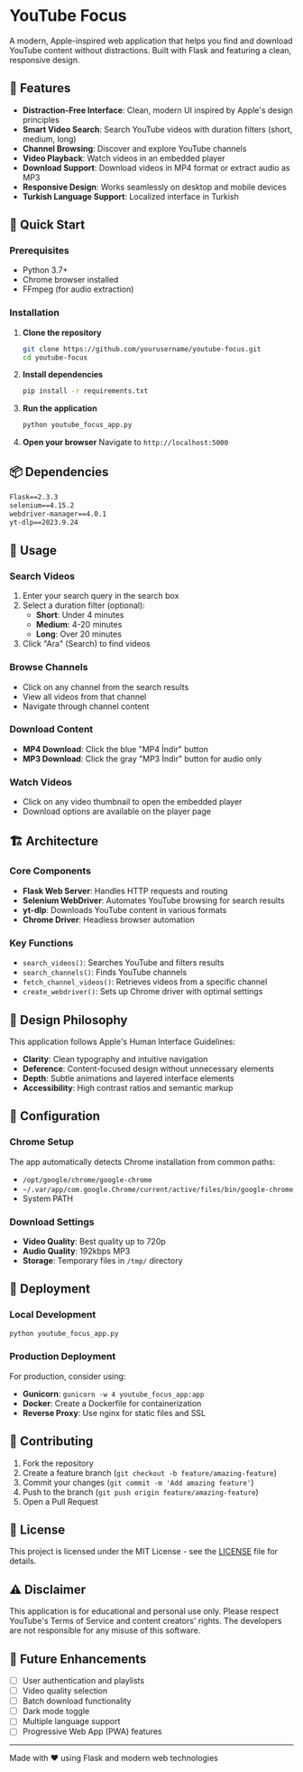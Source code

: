# YouTube Focus

A modern, Apple-inspired web application that helps you find and download YouTube content without distractions. Built with Flask and featuring a clean, responsive design.

## 🌟 Features

- **Distraction-Free Interface**: Clean, modern UI inspired by Apple's design principles
- **Smart Video Search**: Search YouTube videos with duration filters (short, medium, long)
- **Channel Browsing**: Discover and explore YouTube channels
- **Video Playback**: Watch videos in an embedded player
- **Download Support**: Download videos in MP4 format or extract audio as MP3
- **Responsive Design**: Works seamlessly on desktop and mobile devices
- **Turkish Language Support**: Localized interface in Turkish

## 🚀 Quick Start

### Prerequisites

- Python 3.7+
- Chrome browser installed
- FFmpeg (for audio extraction)

### Installation

1. **Clone the repository**
   ```bash
   git clone https://github.com/yourusername/youtube-focus.git
   cd youtube-focus
   ```

2. **Install dependencies**
   ```bash
   pip install -r requirements.txt
   ```

3. **Run the application**
   ```bash
   python youtube_focus_app.py
   ```

4. **Open your browser**
   Navigate to `http://localhost:5000`

## 📦 Dependencies

```txt
Flask==2.3.3
selenium==4.15.2
webdriver-manager==4.0.1
yt-dlp==2023.9.24
```

## 🎯 Usage

### Search Videos
1. Enter your search query in the search box
2. Select a duration filter (optional):
   - **Short**: Under 4 minutes
   - **Medium**: 4-20 minutes  
   - **Long**: Over 20 minutes
3. Click "Ara" (Search) to find videos

### Browse Channels
- Click on any channel from the search results
- View all videos from that channel
- Navigate through channel content

### Download Content
- **MP4 Download**: Click the blue "MP4 İndir" button
- **MP3 Download**: Click the gray "MP3 İndir" button for audio only

### Watch Videos
- Click on any video thumbnail to open the embedded player
- Download options are available on the player page

## 🏗️ Architecture

### Core Components

- **Flask Web Server**: Handles HTTP requests and routing
- **Selenium WebDriver**: Automates YouTube browsing for search results
- **yt-dlp**: Downloads YouTube content in various formats
- **Chrome Driver**: Headless browser automation

### Key Functions

- `search_videos()`: Searches YouTube and filters results
- `search_channels()`: Finds YouTube channels
- `fetch_channel_videos()`: Retrieves videos from a specific channel
- `create_webdriver()`: Sets up Chrome driver with optimal settings

## 🎨 Design Philosophy

This application follows Apple's Human Interface Guidelines:

- **Clarity**: Clean typography and intuitive navigation
- **Deference**: Content-focused design without unnecessary elements
- **Depth**: Subtle animations and layered interface elements
- **Accessibility**: High contrast ratios and semantic markup

## 🔧 Configuration

### Chrome Setup
The app automatically detects Chrome installation from common paths:
- `/opt/google/chrome/google-chrome`
- `~/.var/app/com.google.Chrome/current/active/files/bin/google-chrome`
- System PATH

### Download Settings
- **Video Quality**: Best quality up to 720p
- **Audio Quality**: 192kbps MP3
- **Storage**: Temporary files in `/tmp/` directory

## 🚀 Deployment

### Local Development
```bash
python youtube_focus_app.py
```

### Production Deployment
For production, consider using:
- **Gunicorn**: `gunicorn -w 4 youtube_focus_app:app`
- **Docker**: Create a Dockerfile for containerization
- **Reverse Proxy**: Use nginx for static files and SSL

## 🤝 Contributing

1. Fork the repository
2. Create a feature branch (`git checkout -b feature/amazing-feature`)
3. Commit your changes (`git commit -m 'Add amazing feature'`)
4. Push to the branch (`git push origin feature/amazing-feature`)
5. Open a Pull Request

## 📝 License

This project is licensed under the MIT License - see the [LICENSE](LICENSE) file for details.

## ⚠️ Disclaimer

This application is for educational and personal use only. Please respect YouTube's Terms of Service and content creators' rights. The developers are not responsible for any misuse of this software.

## 🔮 Future Enhancements

- [ ] User authentication and playlists
- [ ] Video quality selection
- [ ] Batch download functionality
- [ ] Dark mode toggle
- [ ] Multiple language support
- [ ] Progressive Web App (PWA) features

---

Made with ❤️ using Flask and modern web technologies
